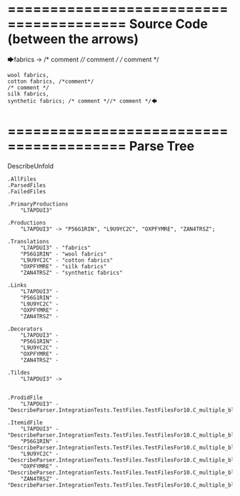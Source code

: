 ========================================
Source Code (between the arrows)
========================================

🡆fabrics -> /* comment *//* comment */
/* comment */

	wool fabrics,
	cotton fabrics, /*comment*/
	/* comment */
	silk fabrics,
	synthetic fabrics; /* comment *//* comment */🡄

========================================
Parse Tree
========================================
DescribeUnfold

    .AllFiles
    .ParsedFiles
    .FailedFiles

    .PrimaryProductions
        "L7APDUI3" 

    .Productions
        "L7APDUI3" -> "P56G1RIN", "L9U9YC2C", "OXPFYMRE", "ZAN4TRSZ";

    .Translations
        "L7APDUI3" - "fabrics"
        "P56G1RIN" - "wool fabrics"
        "L9U9YC2C" - "cotton fabrics"
        "OXPFYMRE" - "silk fabrics"
        "ZAN4TRSZ" - "synthetic fabrics"

    .Links
        "L7APDUI3" - 
        "P56G1RIN" - 
        "L9U9YC2C" - 
        "OXPFYMRE" - 
        "ZAN4TRSZ" - 

    .Decorators
        "L7APDUI3" - 
        "P56G1RIN" - 
        "L9U9YC2C" - 
        "OXPFYMRE" - 
        "ZAN4TRSZ" - 

    .Tildes
        "L7APDUI3" -> 


    .ProdidFile
        "L7APDUI3" - "DescribeParser.IntegrationTests.TestFiles.TestFilesFor10.C_multiple_block_comments.ds"

    .ItemidFile
        "L7APDUI3" - "DescribeParser.IntegrationTests.TestFiles.TestFilesFor10.C_multiple_block_comments.ds"
        "P56G1RIN" - "DescribeParser.IntegrationTests.TestFiles.TestFilesFor10.C_multiple_block_comments.ds"
        "L9U9YC2C" - "DescribeParser.IntegrationTests.TestFiles.TestFilesFor10.C_multiple_block_comments.ds"
        "OXPFYMRE" - "DescribeParser.IntegrationTests.TestFiles.TestFilesFor10.C_multiple_block_comments.ds"
        "ZAN4TRSZ" - "DescribeParser.IntegrationTests.TestFiles.TestFilesFor10.C_multiple_block_comments.ds"

